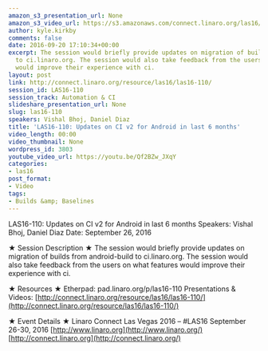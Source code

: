 ```yaml
---
amazon_s3_presentation_url: None
amazon_s3_video_url: https://s3.amazonaws.com/connect.linaro.org/las16/Videos/Monday/LAS16-110%20Updates%20on%20CI%20v2%20for%20Android%20in%20last%206%20months.mp4
author: kyle.kirkby
comments: false
date: 2016-09-20 17:10:34+00:00
excerpt: The session would briefly provide updates on migration of builds from android-build
  to ci.linaro.org. The session would also take feedback from the users on what features
  would improve their experience with ci.
layout: post
link: http://connect.linaro.org/resource/las16/las16-110/
session_id: LAS16-110
session_track: Automation & CI
slideshare_presentation_url: None
slug: las16-110
speakers: Vishal Bhoj, Daniel Diaz
title: 'LAS16-110: Updates on CI v2 for Android in last 6 months'
video_length: 00:00
video_thumbnail: None
wordpress_id: 3803
youtube_video_url: https://youtu.be/Qf2BZw_JXqY
categories:
- las16
post_format:
- Video
tags:
- Builds &amp; Baselines
---
```


LAS16-110: Updates on CI v2 for Android in last 6 months
Speakers: Vishal Bhoj, Daniel Diaz
Date: September 26, 2016

★ Session Description ★
The session would briefly provide updates on migration of builds from android-build to ci.linaro.org. The session would also take feedback from the users on what features would improve their experience with ci.

★ Resources ★
Etherpad: pad.linaro.org/p/las16-110
Presentations & Videos: [http://connect.linaro.org/resource/las16/las16-110/](http://connect.linaro.org/resource/las16/las16-110/)

★ Event Details ★
Linaro Connect Las Vegas 2016 – #LAS16
September 26-30, 2016
[http://www.linaro.org](http://www.linaro.org/)
[http://connect.linaro.org](http://connect.linaro.org/)
